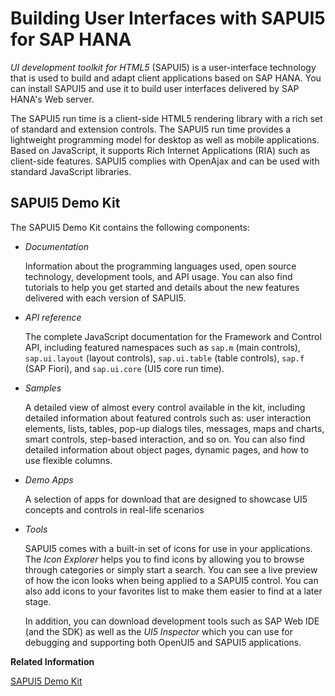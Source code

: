 <!-- loio552cf15b7d9245a49efffae951339adb -->

# Building User Interfaces with SAPUI5 for SAP HANA

*UI development toolkit for HTML5* \(SAPUI5\) is a user-interface technology that is used to build and adapt client applications based on SAP HANA. You can install SAPUI5 and use it to build user interfaces delivered by SAP HANA's Web server.

The SAPUI5 run time is a client-side HTML5 rendering library with a rich set of standard and extension controls. The SAPUI5 run time provides a lightweight programming model for desktop as well as mobile applications. Based on JavaScript, it supports Rich Internet Applications \(RIA\) such as client-side features. SAPUI5 complies with OpenAjax and can be used with standard JavaScript libraries.



## SAPUI5 Demo Kit

The SAPUI5 Demo Kit contains the following components:

-   *Documentation* 

    Information about the programming languages used, open source technology, development tools, and API usage. You can also find tutorials to help you get started and details about the new features delivered with each version of SAPUI5.

-   *API reference* 

    The complete JavaScript documentation for the Framework and Control API, including featured namespaces such as `sap.m` \(main controls\), `sap.ui.layout` \(layout controls\), `sap.ui.table` \(table controls\), `sap.f` \(SAP Fiori\), and `sap.ui.core` \(UI5 core run time\).

-   *Samples* 

    A detailed view of almost every control available in the kit, including detailed information about featured controls such as: user interaction elements, lists, tables, pop-up dialogs tiles, messages, maps and charts, smart controls, step-based interaction, and so on. You can also find detailed information about object pages, dynamic pages, and how to use flexible columns.

-   *Demo Apps* 

    A selection of apps for download that are designed to showcase UI5 concepts and controls in real-life scenarios

-   *Tools* 

    SAPUI5 comes with a built-in set of icons for use in your applications. The *Icon Explorer* helps you to find icons by allowing you to browse through categories or simply start a search. You can see a live preview of how the icon looks when being applied to a SAPUI5 control. You can also add icons to your favorites list to make them easier to find at a later stage.

    In addition, you can download development tools such as SAP Web IDE \(and the SDK\) as well as the *UI5 Inspector* which you can use for debugging and supporting both OpenUI5 and SAPUI5 applications.


**Related Information**  


[SAPUI5 Demo Kit](https://sapui5.hana.ondemand.com/)

